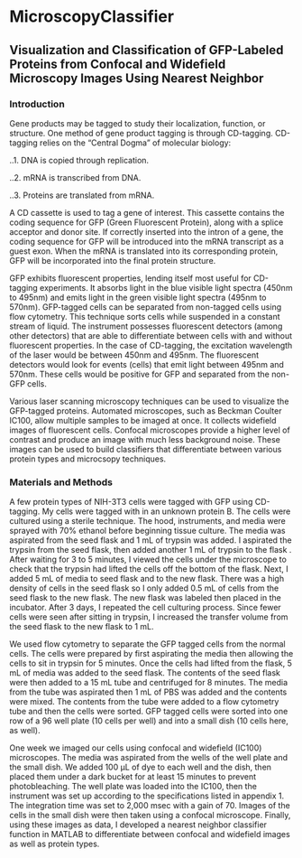 # MicroscopyClassifier
## Visualization and Classification of GFP-Labeled Proteins from Confocal and Widefield Microscopy Images Using Nearest Neighbor

### Introduction
Gene products may be tagged to study their localization, function, or structure. One method of gene product tagging is through CD-tagging. CD-tagging relies on the “Central Dogma” of molecular biology:

..1. DNA is copied through replication.

..2. mRNA is transcribed from DNA.

..3. Proteins are translated from mRNA.

A CD cassette is used to tag a gene of interest. This cassette contains the coding sequence for GFP (Green Fluorescent Protein), along with a splice acceptor and donor site. If correctly inserted into the intron of a gene, the coding sequence for GFP will be introduced into the mRNA transcript as a guest exon. When the mRNA is translated into its corresponding protein, GFP will be incorporated into the final protein structure.
	
GFP exhibits fluorescent properties, lending itself most useful for CD-tagging experiments. It absorbs light in the blue visible light spectra (450nm to 495nm) and emits light in the green visible light spectra (495nm to 570nm). GFP-tagged cells can be separated from non-tagged cells using flow cytometry. This technique sorts cells while suspended in a constant stream of liquid. The instrument possesses fluorescent detectors (among other detectors) that are able to differentiate between cells with and without fluorescent properties. In the case of CD-tagging, the excitation wavelength of the laser would be between 450nm and 495nm. The fluorescent detectors would look for events (cells) that emit light between 495nm and 570nm. These cells would be positive for GFP and separated from the non-GFP cells.
	
Various laser scanning microscopy techniques can be used to visualize the GFP-tagged proteins. Automated microscopes, such as Beckman Coulter IC100, allow multiple samples to be imaged at once. It collects widefield images of fluorescent cells. Confocal microscopes provide a higher level of contrast and produce an image with much less background noise. These images can be used to build classifiers that differentiate between various protein types and microcsopy techniques. 


### Materials and Methods
A few protein types of NIH-3T3 cells were tagged with GFP using CD-tagging. My cells were tagged with in an unknown protein B. The cells were cultured using a sterile technique. The hood, instruments, and media were sprayed with 70% ethanol before beginning tissue culture. The media was aspirated from the seed flask and 1 mL of trypsin was added. I aspirated the trypsin from the seed flask, then added another 1 mL of trypsin to the flask . After waiting for 3 to 5 minutes, I viewed the cells under the microscope to check that the trypsin had lifted the cells off the bottom of the flask.  Next, I added 5 mL of media to seed flask and to the new flask. There was a high density of cells in the seed flask so I only added 0.5 mL of cells from the seed flask to the new flask. The new flask was labeled then placed in the incubator. After 3 days, I repeated the cell culturing process. Since fewer cells were seen after sitting in trypsin, I increased the transfer volume from the seed flask to the new flask to 1 mL.

We used flow cytometry to separate the GFP tagged cells from the normal cells. The cells were prepared by first aspirating the media then allowing the cells to sit in trypsin for 5 minutes. Once the cells had lifted from the flask, 5 mL of media was added to the seed flask. The contents of the seed flask were then added to a 15 mL tube and centrifuged for 8 minutes. The media from the tube was aspirated then 1 mL of PBS was added and the contents were mixed.  The contents from the tube were added to a flow cytometry tube and then the cells were sorted. GFP tagged cells were sorted into one row of a 96 well plate (10 cells per well) and into a small dish (10 cells here, as well).

One week we imaged our cells using confocal and widefield (IC100) microscopes. The media was aspirated from the wells of the well plate and the small dish. We added 100 µL of dye to each well and the dish, then placed them under a dark bucket for at least 15 minutes to prevent photobleaching.  The well plate was loaded into the IC100, then the instrument was set up according to the specifications listed in appendix 1. The integration time was set to 2,000 msec with a gain of 70.  Images of the cells in the small dish were then taken using a confocal microscope. Finally, using these images as data, I developed a nearest neighbor classifier function in MATLAB to differentiate between confocal and widefield images as well as protein types. 

